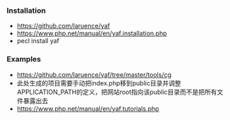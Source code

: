 ### Installation
- https://github.com/laruence/yaf
- https://www.php.net/manual/en/yaf.installation.php
- pecl install yaf

### Examples
- https://github.com/laruence/yaf/tree/master/tools/cg
- 此处生成的项目需要手动把index.php移到public目录并调整APPLICATION_PATH的定义，把网站root指向该public目录而不是把所有文件暴露出去
- https://www.php.net/manual/en/yaf.tutorials.php

